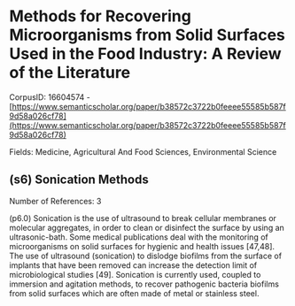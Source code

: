 # Methods for Recovering Microorganisms from Solid Surfaces Used in the Food Industry: A Review of the Literature

CorpusID: 16604574 - [https://www.semanticscholar.org/paper/b38572c3722b0feeee55585b587f9d58a026cf78](https://www.semanticscholar.org/paper/b38572c3722b0feeee55585b587f9d58a026cf78)

Fields: Medicine, Agricultural And Food Sciences, Environmental Science

## (s6) Sonication Methods
Number of References: 3

(p6.0) Sonication is the use of ultrasound to break cellular membranes or molecular aggregates, in order to clean or disinfect the surface by using an ultrasonic-bath. Some medical publications deal with the monitoring of microorganisms on solid surfaces for hygienic and health issues [47,48]. The use of ultrasound (sonication) to dislodge biofilms from the surface of implants that have been removed can increase the detection limit of microbiological studies [49]. Sonication is currently used, coupled to immersion and agitation methods, to recover pathogenic bacteria biofilms from solid surfaces which are often made of metal or stainless steel.
